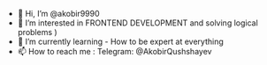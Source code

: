 
- 👋 Hi, I’m @akobir9990
- 👀 I’m interested in FRONTEND DEVELOPMENT and solving logical problems )
- 🌱 I’m currently learning - How to be expert at everything
- 📫 How to reach me : Telegram: @AkobirQushshayev
